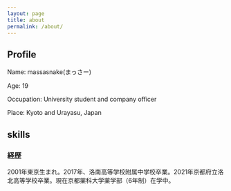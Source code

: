 ```yaml
---
layout: page
title: about
permalink: /about/
---
```


## Profile

Name: massasnake(まっさー)

Age: 19

Occupation: University student and company officer

Place: Kyoto and Urayasu, Japan

## skills

### 経歴

2001年東京生まれ。2017年、洛南高等学校附属中学校卒業。2021年京都府立洛北高等学校卒業。現在京都薬科大学薬学部（6年制）在学中。

